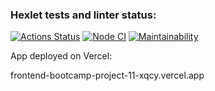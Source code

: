 ### Hexlet tests and linter status:
[![Actions Status](https://github.com/DmitryNikolaev98/frontend-bootcamp-project-11/workflows/hexlet-check/badge.svg)](https://github.com/DmitryNikolaev98/frontend-bootcamp-project-11/actions)
[![Node CI](https://github.com/DmitryNikolaev98/frontend-bootcamp-project-11/actions/workflows/node-ci.yml/badge.svg)](https://github.com/DmitryNikolaev98/frontend-bootcamp-project-11/actions/workflows/node-ci.yml)
[![Maintainability](https://api.codeclimate.com/v1/badges/8ceff91559ad8910684d/maintainability)](https://codeclimate.com/github/DmitryNikolaev98/frontend-bootcamp-project-11/maintainability)

App deployed on Vercel:

frontend-bootcamp-project-11-xqcy.vercel.app
